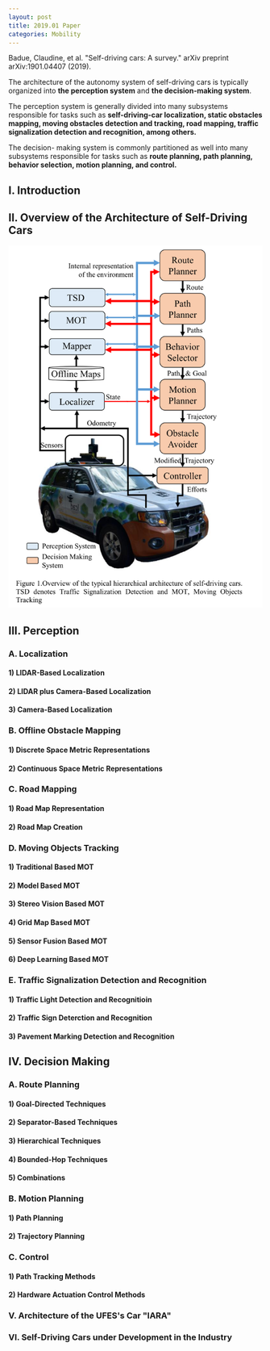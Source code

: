 ```yaml
---
layout: post
title: 2019.01 Paper
categories: Mobility
---
```


Badue, Claudine, et al. "Self-driving cars: A survey." arXiv preprint arXiv:1901.04407 (2019).

The architecture of the autonomy system of self-driving cars is typically organized into **the perception system** and **the decision-making system**.

The perception system is generally divided into many subsystems responsible for tasks such as **self-driving-car localization, static obstacles mapping, moving obstacles detection and tracking, road mapping, traffic signalization detection and recognition, among others.**

The decision- making system is commonly partitioned as well into many subsystems responsible for tasks such as **route planning, path planning, behavior selection, motion planning, and control.**

## I. Introduction

## II. Overview of the Architecture of Self-Driving Cars

![](/img/2019-01-21-paper1-1.png)

## III. Perception

### A. Localization

#### 1) LIDAR-Based Localization

#### 2) LIDAR plus Camera-Based Localization

#### 3) Camera-Based Localization

### B. Offline Obstacle Mapping

#### 1) Discrete Space Metric Representations

#### 2) Continuous Space Metric Representations

### C. Road Mapping

#### 1) Road Map Representation

#### 2) Road Map Creation

### D. Moving Objects Tracking

#### 1) Traditional Based MOT

#### 2) Model Based MOT

#### 3) Stereo Vision Based MOT

#### 4) Grid Map Based MOT

#### 5) Sensor Fusion Based MOT

#### 6) Deep Learning Based MOT

### E. Traffic Signalization Detection and Recognition

#### 1) Traffic Light Detection and Recognitioin

#### 2) Traffic Sign Deterction and Recognition

#### 3) Pavement Marking Detection and Recognition

## IV. Decision Making

### A. Route Planning

#### 1) Goal-Directed Techniques

#### 2) Separator-Based Techniques

#### 3) Hierarchical Techniques

#### 4) Bounded-Hop Techniques

#### 5) Combinations

### B. Motion Planning

#### 1) Path Planning

#### 2) Trajectory Planning

### C. Control

#### 1) Path Tracking Methods

#### 2) Hardware Actuation Control Methods

### V. Architecture of the UFES's Car "IARA"

### VI. Self-Driving Cars under Development in the Industry




